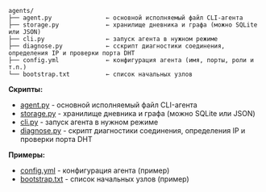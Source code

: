 
```
agents/
├── agent.py               ← основной исполняемый файл CLI-агента
├── storage.py             ← хранилище дневника и графа (можно SQLite или JSON)
├── cli.py                 ← запуск агента в нужном режиме
├── diagnose.py            ← сскрипт диагностики соединения, определения IP и проверки порта DHT
├── config.yml             ← конфигурация агента (имя, порты, роли и т.п.)
└── bootstrap.txt          ← список начальных узлов
```

**Скрипты:**
* [agent.py](agent.py) - основной исполняемый файл CLI-агента
* [storage.py](storage.py) - хранилище дневника и графа (можно SQLite или JSON)
* [cli.py](cli.py) - запуск агента в нужном режиме
* [diagnose.py](diagnose.py) - скрипт диагностики соединения, определения IP и проверки порта DHT

**Примеры:**
* [config.yml](config.yml) - конфигурация агента (пример)
* [bootstrap.txt](bootstrap.txt) - список начальных узлов (пример)
